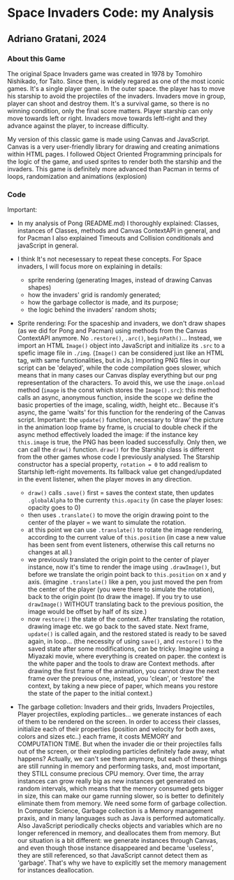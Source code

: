 # Space Invaders Code: my Analysis #

## Adriano Gratani, 2024 ##

### About this Game ###

The original Space Invaders game was created in 1978 by Tomohiro Nishikado, for Taito. Since then, is widely regared as one of the most iconic games.
It's a single player game. In the outer space. the player has to move his starship to avoid the projectiles of the invaders.
Invaders move in group, player can shoot and destroy them. It's a survival game, so there is no winning condition, only the final score matters.
Player starship can only move towards left or right. Invaders move towards leftl-right and they advance against the player, to increase difficulty.

My version of this classic game is made using Canvas and JavaScript. Canvas is a very user-friendly library for drawing and creating animations within HTML pages. 
I followed Object Oriented Programming principals for the logic of the game, and used sprites to render both the starship and the invaders. 
This game is definitely more advanced than Pacman in terms of loops, randomization and animations (explosion)

### Code ###

Important:
  - In my analysis of Pong (README.md) I thoroughly explained: Classes, instances of Classes, methods and Canvas ContextAPI in general, and for Pacman I also explained Timeouts and Collision conditionals and javaScript in general.

  - I think It's not necesessary to repeat these concepts. For Space invaders, I will focus more on explaining in details:
      - sprite rendering (generating Images, instead of drawing Canvas shapes)
      - how the invaders' grid is randomly generated;
      - how the garbage collector is made, and its purpose;
      - the logic behind the invaders' random shots;
   
  - Sprite rendering:
      For the spaceship and invaders, we don't draw shapes (as we did for Pong and Pacman) using methods from the Canvas ContextAPI anymore. No `.restore()`, `.arc()`, `beginPath()`...
      Instead, we import an HTML `Image()` object into JavaScript and initialize its `.src` to a spefic image file in `./img`. (`Image()` can be considered just like an HTML tag, with same functionalities, but in Js.)
      Importing PNG files in our script can be 'delayed', while the code compilation goes slower, which means that in many cases our Canvas display everything but our png representation of the characters. To avoid this, we use the `image.onload` method (`image` is the const which stores the `Image().src`): this method calls an async, anonymous function, inside the scope we define the basic properties of the image, scaling, width, height etc.. Because it's async, the game 'waits' for this function for the rendering of the Canvas script.
      Important: the `update()` function, necessary to 'draw' the picture in the animation loop frame by frame, is crucial to double check if the async method effectively loaded the image: if the instance key `this.image` is true, the PNG has been loaded successfully. Only then, we can call the `draw()` function.
      `draw()` for the Starship class is different from the other games whose code I previously analysed. The Starship constructor has a special property, `rotation = 0` to add realism to Startship left-right movements. Its fallback value get changed/updated in the event listener, when the player moves in any direction.
      -  `draw()` calls `.save()` first = saves the context state, then updates `.globalAlpha` to the currenty `this.opacity` (in case the player loses: opacity goes to 0)
      - then uses `.translate()` to move the origin drawing point to the center of the player = we want to simulate the rotation.
      - at this point we can use `.translate()` to rotate the image rendering, according to the current value of `this.position` (in case a new value has been sent from event listeners, otherwise this call returns no changes at all.)
      - we previously translated the origin point to the center of player instance, now it's time to render the image using `.drawImage()`, but before we translate the origin point back to `this.position` on x and y axis.
        (imagine `.translate()` like a pen, you just moved the pen from the center of the player (you were there to simulate the rotation), back to the origin point (to draw the image). If you try to use `drawImage()` WITHOUT translating back to the previous position, the image would be offset by half of its size.)
      - now `restore()` the state of the context. After translating the rotation, drawing image etc. we go back to the saved state. Next frame, `update()` is called again, and the restored stated is ready to be saved again, in loop...
      (the necessity of using `save()`, and `restore()` to the saved state after some modifications, can be tricky. Imagine using a Miyazaki movie, where everything is created on paper.
       the context is the white paper and the tools to draw are Context methods. after drawing the first frame of the animation, you cannot draw the next frame over the previous one, instead, you 'clean', or 'restore' the context, by taking a new piece of paper, which means you restore the state of the paper to the initial context.)
    
  - The garbage colletion:
      Invaders and their grids, Invaders Projectiles, Player projectiles, exploding particles... we generate instances of each of them to be rendered on the screen. In order to access          their classes, initialize each of their properties (position and velocity for both axes, colors and sizes etc..) each frame, it costs MEMORY and COMPUTATION TIME. But when the            invader die or their projectiles falls out of the screen, or their exploding particles definitely fade away, what happens? Actually, we can't see them anymore, but each of these          things are still running in memory and performing tasks, and, most important, they STILL consume precious CPU memory.
      Over time, the array instances can grow really big as new instances get generated on random intervals, which means that the memory consumed gets bigger in size, this can make our         game running slower, so is better to definitely eliminate them from memory.
      We need some form of garbage collection. In Computer Science, Garbage collection is a Memory management praxis, and in many languages such as Java is performed automatically. Also JavaScript periodically checks objects and variables which are no longer referenced in memory, and deallocates them from memory. But our situation is a bit different: we generate instances through Canvas, and even though those instance disappeared and became 'useless', they are still referenced, so that JavaScript cannot detect them as 'garbage'. That's why we have to explicitly set the memory management for instances deallocation. 
